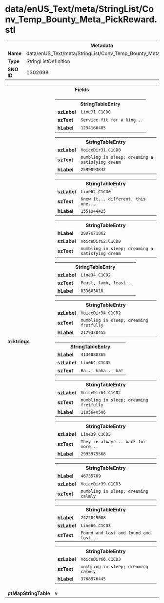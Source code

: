 <h1>data/enUS_Text/meta/StringList/Conv_Temp_Bounty_Meta_PickReward.stl</h1><table><tr><th colspan="100%">Metadata</th></tr><tr><td><b>Name</b></td><td>data/enUS_Text/meta/StringList/Conv_Temp_Bounty_Meta_PickReward.stl</td></tr><tr><td><b>Type</b></td><td>StringListDefinition</td></tr><tr><td><b>SNO ID</b></td><td>1302698</td></tr></table>

<table><tr><th colspan="100%">Fields</th></tr><tr><td><b>arStrings</b></td><td><table><tr><th colspan="100%">StringTableEntry</th></tr><tr><td><b>szLabel</b></td><td><code>Line31.C1CD0</code></td></tr><tr><td><b>szText</b></td><td><code>Service fit for a king...</code></td></tr><tr><td><b>hLabel</b></td><td><code>1254166405</code></td></tr></table>


<table><tr><th colspan="100%">StringTableEntry</th></tr><tr><td><b>szLabel</b></td><td><code>VoiceDir31.C1CD0</code></td></tr><tr><td><b>szText</b></td><td><code>mumbling in sleep; dreaming a satisfying dream</code></td></tr><tr><td><b>hLabel</b></td><td><code>2599893842</code></td></tr></table>


<table><tr><th colspan="100%">StringTableEntry</th></tr><tr><td><b>szLabel</b></td><td><code>Line62.C1CD0</code></td></tr><tr><td><b>szText</b></td><td><code>Knew it... different, this one...</code></td></tr><tr><td><b>hLabel</b></td><td><code>1551944425</code></td></tr></table>


<table><tr><th colspan="100%">StringTableEntry</th></tr><tr><td><b>hLabel</b></td><td><code>2897671862</code></td></tr><tr><td><b>szLabel</b></td><td><code>VoiceDir62.C1CD0</code></td></tr><tr><td><b>szText</b></td><td><code>mumbling in sleep; dreaming a satisfying dream</code></td></tr></table>


<table><tr><th colspan="100%">StringTableEntry</th></tr><tr><td><b>szLabel</b></td><td><code>Line34.C1CD2</code></td></tr><tr><td><b>szText</b></td><td><code>Feast, lamb, feast...</code></td></tr><tr><td><b>hLabel</b></td><td><code>833603018</code></td></tr></table>


<table><tr><th colspan="100%">StringTableEntry</th></tr><tr><td><b>szLabel</b></td><td><code>VoiceDir34.C1CD2</code></td></tr><tr><td><b>szText</b></td><td><code>mumbling in sleep; dreaming fretfully</code></td></tr><tr><td><b>hLabel</b></td><td><code>2179330455</code></td></tr></table>


<table><tr><th colspan="100%">StringTableEntry</th></tr><tr><td><b>hLabel</b></td><td><code>4134880365</code></td></tr><tr><td><b>szLabel</b></td><td><code>Line64.C1CD2</code></td></tr><tr><td><b>szText</b></td><td><code>Ha... haha... ha!</code></td></tr></table>


<table><tr><th colspan="100%">StringTableEntry</th></tr><tr><td><b>szLabel</b></td><td><code>VoiceDir64.C1CD2</code></td></tr><tr><td><b>szText</b></td><td><code>mumbling in sleep; dreaming fretfully</code></td></tr><tr><td><b>hLabel</b></td><td><code>1185640506</code></td></tr></table>


<table><tr><th colspan="100%">StringTableEntry</th></tr><tr><td><b>szLabel</b></td><td><code>Line39.C1CD3</code></td></tr><tr><td><b>szText</b></td><td><code>They're always... back for more...</code></td></tr><tr><td><b>hLabel</b></td><td><code>2995975568</code></td></tr></table>


<table><tr><th colspan="100%">StringTableEntry</th></tr><tr><td><b>hLabel</b></td><td><code>46735709</code></td></tr><tr><td><b>szLabel</b></td><td><code>VoiceDir39.C1CD3</code></td></tr><tr><td><b>szText</b></td><td><code>mumbling in sleep; dreaming calmly</code></td></tr></table>


<table><tr><th colspan="100%">StringTableEntry</th></tr><tr><td><b>hLabel</b></td><td><code>2422849008</code></td></tr><tr><td><b>szLabel</b></td><td><code>Line66.C1CD3</code></td></tr><tr><td><b>szText</b></td><td><code>Found and lost and found and lost...</code></td></tr></table>


<table><tr><th colspan="100%">StringTableEntry</th></tr><tr><td><b>szLabel</b></td><td><code>VoiceDir66.C1CD3</code></td></tr><tr><td><b>szText</b></td><td><code>mumbling in sleep; dreaming calmly</code></td></tr><tr><td><b>hLabel</b></td><td><code>3768576445</code></td></tr></table>


</td></tr><tr><td><b>ptMapStringTable</b></td><td><code>0</code></td></tr></table>

